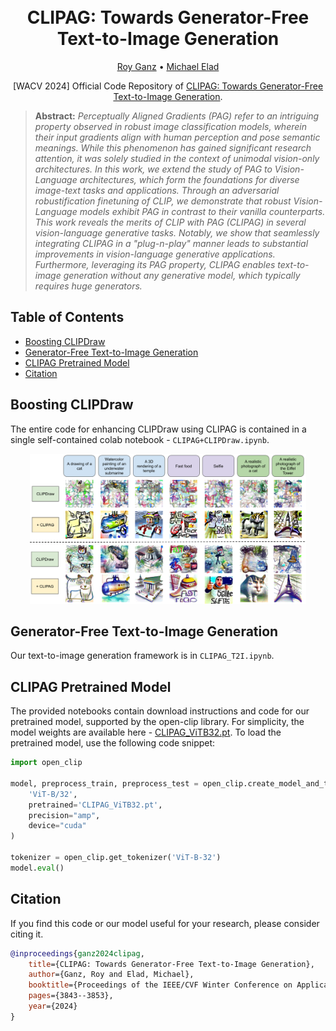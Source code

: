 <h1 align="center">
  <br>
  CLIPAG: Towards Generator-Free Text-to-Image Generation
  <br>
</h1>
<p align="center">
  <a href="https://royg27.github.io/">Roy Ganz</a> •
  <a href="https://elad.cs.technion.ac.il/">Michael Elad</a>
</p>
<p align="center">
[WACV 2024] Official Code Repository of <a href="https://arxiv.org/abs/2306.16805">CLIPAG: Towards Generator-Free Text-to-Image Generation</a>.
</p>

> **Abstract:** *Perceptually Aligned Gradients (PAG) refer to an intriguing property observed in robust image classification models, wherein their input gradients align with human perception and pose semantic meanings. While this phenomenon has gained significant research attention, it was solely studied in the context of unimodal vision-only architectures. 
In this work, we extend the study of PAG to Vision-Language architectures, which form the foundations for diverse image-text tasks and applications. Through an adversarial robustification finetuning of CLIP, we demonstrate that robust Vision-Language models exhibit PAG in contrast to their vanilla counterparts.
This work reveals the merits of CLIP with PAG (CLIPAG) in several vision-language generative tasks. Notably, we show that seamlessly integrating CLIPAG in a "plug-n-play" manner leads to substantial improvements in vision-language generative applications.  Furthermore, leveraging its PAG property, CLIPAG enables text-to-image generation without any generative model, which typically requires huge generators.*

## Table of Contents
- [Boosting CLIPDraw](#boosting-clipdraw)
- [Generator-Free Text-to-Image Generation](#generator-free-text-to-image-generation)
- [CLIPAG Pretrained Model](#clipag-pretrained-model)
- [Citation](#citation)

## Boosting CLIPDraw
The entire code for enhancing CLIPDraw using CLIPAG is contained in a single self-contained colab notebook - `CLIPAG+CLIPDraw.ipynb`.

<p align="center">
  <img src="https://github.com/royg27/CLIPAG/blob/main/CLIPDraw.png" height="240">
</p>

## Generator-Free Text-to-Image Generation
Our text-to-image generation framework is in `CLIPAG_T2I.ipynb`.

## CLIPAG Pretrained Model
The provided notebooks contain download instructions and code for our pretrained model, supported by the open-clip library. For simplicity, the model weights are available here - [CLIPAG_ViTB32.pt](https://zenodo.org/records/10446026/files/CLIPAG_ViTB32.pt). 
To load the pretrained model, use the following code snippet:
```python
import open_clip

model, preprocess_train, preprocess_test = open_clip.create_model_and_transforms(
    'ViT-B/32',
    pretrained='CLIPAG_ViTB32.pt',
    precision="amp",
    device="cuda"
)

tokenizer = open_clip.get_tokenizer('ViT-B-32')
model.eval()
```
## Citation
If you find this code or our model useful for your research, please consider citing it.

```bibtex
@inproceedings{ganz2024clipag,
    title={CLIPAG: Towards Generator-Free Text-to-Image Generation},
    author={Ganz, Roy and Elad, Michael},
    booktitle={Proceedings of the IEEE/CVF Winter Conference on Applications of Computer Vision},
    pages={3843--3853},
    year={2024}
}

